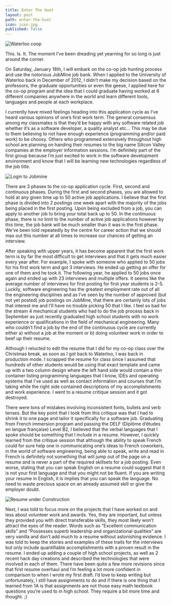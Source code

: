 ```yaml
---
title: Enter The Hunt
layout: post
path: enter-the-hunt
icon: icon.jpg
published: false
---
```


![Waterloo coop](/assets/img/posts/enter-the-hunt/waterloo-coop.jpg)

This. Is. It.  The moment I’ve been dreading yet yearning for so long is just around the corner.

On Saturday, January 18th, I will embark on the co-op job hunting process and use the notorious JobMine job bank. When I applied to the University of Waterloo back in December of 2012, I didn’t make my decision based on the professors, the graduate opportunities or even the geese, I applied here for the co-op program and the idea that I could graduate having worked at 6 different companies anywhere in the world and learn different tools, languages and people at each workplace.

I currently have mixed feelings heading into this application cycle as I’ve heard various opinions of one’s first work term. The general consensus among my classmates is that they’d be happy with any software related job whether it’s as a software developer, a quality analyst etc… This may be due to them believing to not have enough experience (programming and/or paid work) to be choosy. Others who programmed extensively throughout high school are planning on handing their resumes to the big name Silicon Valley companies at the employer information sessions. I’m definitely part of the first group because I’m just excited to work in the software development environment and know that I will be learning new technologies regardless of the job title.

![Login to Jobmine](/assets/img/posts/enter-the-hunt/login-jobmine.jpg)
 
There are 3 phases to the co-op application cycle. First, second and continuous phases. During the first and second phases, you are allowed to hold at any given time up to 50 active job applications. I believe that the first phase is divided into 2 postings one week apart with the majority of the jobs being placed in the first posting. Upon being excluded from a job, you can apply to another job to bring your total back up to 50. In the continuous phase, there is no limit to the number of active job applications however by this time, the job bank will be much smaller than it was in the first phase. We’ve been told repeatedly by the centre for career action that we should max out this number at all times to increase our chances of getting an interview.

After speaking with upper years, it has become apparent that the first work term is by far the most difficult to get interviews and that it gets much easier every year after. For example, I spoke with someone who applied to 50 jobs for his first work term and got 3 interviews. He ended up getting an offer for one of them and he took it. The following year, he applied to 50 jobs once again and ended up with 23 interviews and multiple offers. It seems like the average number of interviews for first posting for first year students is 2-5. Luckily, software engineering has the greatest employment rate out of all the engineering disciplines and as I’ve seen by the number of approved (but not yet posted) job postings on JobMine, that there are certainly lots of jobs that interest me and I’ll have no trouble picking 50 that I like. I feel so bad for the stream 4 mechanical students who had to do the job process back in September as just recently graduated high school students with no work experience or qualifications in the field of mechanical engineering. Many who couldn’t find a job by the end of the continuous cycle are currently either a) without a job at the moment or b) doing volunteer work in order to beef up their resume.
 
Although I relucted to edit the resume that I did for my co-op class over the Christmas break, as soon as I got back to Waterloo, I was back in production mode. I scrapped the resume for class since I assumed that hundreds of other students would be using that exact template and came up with a two column design where the left hand side would contain a thin container listing programming languages that I know, IDEs and operating systems that I’ve used as well as contact information and courses that I’m taking while the right side contained descriptions of my accomplishments and work experience. I went to a resume critique session and it got destroyed.

There were tons of mistakes involving inconsistent fonts, bullets and verb tenses. But the key point that I took from this critique was that I had to shrink it to one page and tailor it specifically for a software job. Graduating from French immersion program and passing the DELF (Diplôme d’études en langue française) Level B2, I believed that the verbal languages that I spoke should be something that I include in a resume. However, I quickly learned from the critique session that although the ability to speak French could for sure help one in communicating one’s ideas to French coworkers, in the world of software engineering, being able to speak, write and read in French is definitely not something that will jump out of the page on a resume and is never a part of the required skillsets for a job posting. Even worse, stating that you can speak English on a resume could suggest that it is not your first language and that you might not be fluent. If you are writing your resume in English, it is implies that you can speak the language. No need to waste precious space on an already assumed skill or give the employer doubt.

![Resume under Construction](/assets/img/posts/enter-the-hunt/resume-construction.jpg) 

Next, I was told to focus more on the projects that I have worked on and less about volunteer work and awards. Yes, they are important, but unless they provided you with direct transferable skills, they most likely won’t attract the eyes of the reader. Words such as “Excellent communication skills” and “Possesses superb leadership and organizational qualities” are very vanilla and don’t add much to a resume without astonishing evidence. I was told to keep the stories and examples of these traits for the interviews but only include quantifiable accomplishments with a proven result in the resume. I ended up adding a couple of high school projects, as well as 2 recent hack day creations and described the technologies that were involved in each of them.
There have been quite a few more revisions since that first resume overhaul and I’m feeling a lot more confident in comparison to when I wrote my first draft. I’d love to keep writing but unfortunately, I still have assignments to do and if there is one thing that I learned from 1A is that assignments are not those easy math textbook questions you’re used to in high school. They require a bit more time and thought. ;)
